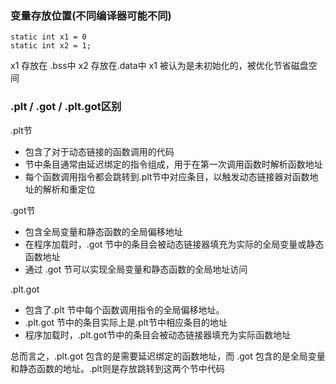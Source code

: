 ### 变量存放位置(不同编译器可能不同)
```
static int x1 = 0
static int x2 = 1;
```
 x1 存放在 .bss中 
 x2 存放在.data中
 x1 被认为是未初始化的，被优化节省磁盘空间


### .plt / .got / .plt.got区别
.plt节
- 包含了对于动态链接的函数调用的代码
- 节中条目通常由延迟绑定的指令组成，用于在第一次调用函数时解析函数地址
- 每个函数调用指令都会跳转到.plt节中对应条目，以触发动态链接器对函数地址的解析和重定位

.got节
- 包含全局变量和静态函数的全局偏移地址
- 在程序加载时，.got 节中的条目会被动态链接器填充为实际的全局变量或静态函数地址
- 通过 .got 节可以实现全局变量和静态函数的全局地址访问

.plt.got
- 包含了.plt 节中每个函数调用指令的全局偏移地址。
- .plt.got 节中的条目实际上是.plt节中相应条目的地址
- 程序加载时，.plt.got节中的条目会被动态链接器填充为实际函数地址



总而言之，.plt.got 包含的是需要延迟绑定的函数地址，而 .got 包含的是全局变量和静态函数的地址。.plt则是存放跳转到这两个节中代码